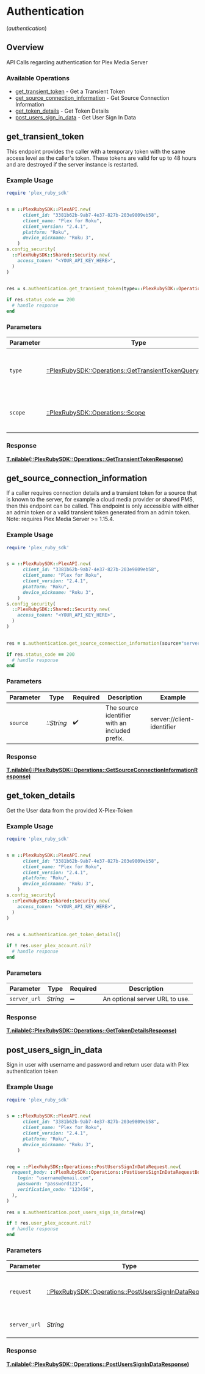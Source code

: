 # Authentication
(*authentication*)

## Overview

API Calls regarding authentication for Plex Media Server


### Available Operations

* [get_transient_token](#get_transient_token) - Get a Transient Token
* [get_source_connection_information](#get_source_connection_information) - Get Source Connection Information
* [get_token_details](#get_token_details) - Get Token Details
* [post_users_sign_in_data](#post_users_sign_in_data) - Get User Sign In Data

## get_transient_token

This endpoint provides the caller with a temporary token with the same access level as the caller's token. These tokens are valid for up to 48 hours and are destroyed if the server instance is restarted.


### Example Usage

```ruby
require 'plex_ruby_sdk'


s = ::PlexRubySDK::PlexAPI.new(
      client_id: "3381b62b-9ab7-4e37-827b-203e9809eb58",
      client_name: "Plex for Roku",
      client_version: "2.4.1",
      platform: "Roku",
      device_nickname: "Roku 3",
    )
s.config_security(
  ::PlexRubySDK::Shared::Security.new(
    access_token: "<YOUR_API_KEY_HERE>",
  )
)

    
res = s.authentication.get_transient_token(type=::PlexRubySDK::Operations::GetTransientTokenQueryParamType::DELEGATION, scope=::PlexRubySDK::Operations::Scope::ALL)

if res.status_code == 200
  # handle response
end

```

### Parameters

| Parameter                                                                                                                | Type                                                                                                                     | Required                                                                                                                 | Description                                                                                                              |
| ------------------------------------------------------------------------------------------------------------------------ | ------------------------------------------------------------------------------------------------------------------------ | ------------------------------------------------------------------------------------------------------------------------ | ------------------------------------------------------------------------------------------------------------------------ |
| `type`                                                                                                                   | [::PlexRubySDK::Operations::GetTransientTokenQueryParamType](../../models/operations/gettransienttokenqueryparamtype.md) | :heavy_check_mark:                                                                                                       | `delegation` - This is the only supported `type` parameter.                                                              |
| `scope`                                                                                                                  | [::PlexRubySDK::Operations::Scope](../../models/operations/scope.md)                                                     | :heavy_check_mark:                                                                                                       | `all` - This is the only supported `scope` parameter.                                                                    |

### Response

**[T.nilable(::PlexRubySDK::Operations::GetTransientTokenResponse)](../../models/operations/gettransienttokenresponse.md)**



## get_source_connection_information

If a caller requires connection details and a transient token for a source that is known to the server, for example a cloud media provider or shared PMS, then this endpoint can be called. This endpoint is only accessible with either an admin token or a valid transient token generated from an admin token.
Note: requires Plex Media Server >= 1.15.4.


### Example Usage

```ruby
require 'plex_ruby_sdk'


s = ::PlexRubySDK::PlexAPI.new(
      client_id: "3381b62b-9ab7-4e37-827b-203e9809eb58",
      client_name: "Plex for Roku",
      client_version: "2.4.1",
      platform: "Roku",
      device_nickname: "Roku 3",
    )
s.config_security(
  ::PlexRubySDK::Shared::Security.new(
    access_token: "<YOUR_API_KEY_HERE>",
  )
)

    
res = s.authentication.get_source_connection_information(source="server://client-identifier")

if res.status_code == 200
  # handle response
end

```

### Parameters

| Parameter                                      | Type                                           | Required                                       | Description                                    | Example                                        |
| ---------------------------------------------- | ---------------------------------------------- | ---------------------------------------------- | ---------------------------------------------- | ---------------------------------------------- |
| `source`                                       | *::String*                                     | :heavy_check_mark:                             | The source identifier with an included prefix. | server://client-identifier                     |

### Response

**[T.nilable(::PlexRubySDK::Operations::GetSourceConnectionInformationResponse)](../../models/operations/getsourceconnectioninformationresponse.md)**



## get_token_details

Get the User data from the provided X-Plex-Token

### Example Usage

```ruby
require 'plex_ruby_sdk'


s = ::PlexRubySDK::PlexAPI.new(
      client_id: "3381b62b-9ab7-4e37-827b-203e9809eb58",
      client_name: "Plex for Roku",
      client_version: "2.4.1",
      platform: "Roku",
      device_nickname: "Roku 3",
    )
s.config_security(
  ::PlexRubySDK::Shared::Security.new(
    access_token: "<YOUR_API_KEY_HERE>",
  )
)

    
res = s.authentication.get_token_details()

if ! res.user_plex_account.nil?
  # handle response
end

```

### Parameters

| Parameter                      | Type                           | Required                       | Description                    |
| ------------------------------ | ------------------------------ | ------------------------------ | ------------------------------ |
| `server_url`                   | *String*                       | :heavy_minus_sign:             | An optional server URL to use. |

### Response

**[T.nilable(::PlexRubySDK::Operations::GetTokenDetailsResponse)](../../models/operations/gettokendetailsresponse.md)**



## post_users_sign_in_data

Sign in user with username and password and return user data with Plex authentication token

### Example Usage

```ruby
require 'plex_ruby_sdk'


s = ::PlexRubySDK::PlexAPI.new(
      client_id: "3381b62b-9ab7-4e37-827b-203e9809eb58",
      client_name: "Plex for Roku",
      client_version: "2.4.1",
      platform: "Roku",
      device_nickname: "Roku 3",
    )


req = ::PlexRubySDK::Operations::PostUsersSignInDataRequest.new(
  request_body: ::PlexRubySDK::Operations::PostUsersSignInDataRequestBody.new(
    login: "username@email.com",
    password: "password123",
    verification_code: "123456",
  ),
)
    
res = s.authentication.post_users_sign_in_data(req)

if ! res.user_plex_account.nil?
  # handle response
end

```

### Parameters

| Parameter                                                                                                      | Type                                                                                                           | Required                                                                                                       | Description                                                                                                    |
| -------------------------------------------------------------------------------------------------------------- | -------------------------------------------------------------------------------------------------------------- | -------------------------------------------------------------------------------------------------------------- | -------------------------------------------------------------------------------------------------------------- |
| `request`                                                                                                      | [::PlexRubySDK::Operations::PostUsersSignInDataRequest](../../models/operations/postuserssignindatarequest.md) | :heavy_check_mark:                                                                                             | The request object to use for the request.                                                                     |
| `server_url`                                                                                                   | *String*                                                                                                       | :heavy_minus_sign:                                                                                             | An optional server URL to use.                                                                                 |

### Response

**[T.nilable(::PlexRubySDK::Operations::PostUsersSignInDataResponse)](../../models/operations/postuserssignindataresponse.md)**

